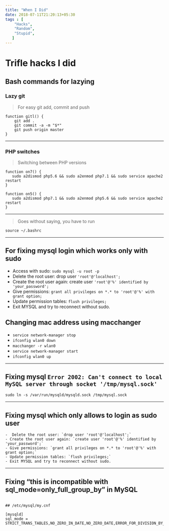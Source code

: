 ```yaml
---
title: "When I Did"
date: 2018-07-11T21:20:13+05:30
tags : [
    "Hacks",
    "Random",
    "Stupid",
   ]
---
```


# Trifle hacks I did

## Bash commands for lazying

### Lazy git
> For easy git add, commit and push
```
function gitl() {
    git add .
    git commit -a -m "$*"
    git push origin master
}

```
---

### PHP switches
> Switching between PHP versions 

```
function on7() {
   sudo a2dismod php5.6 && sudo a2enmod php7.1 && sudo service apache2 restart
}
```

```
function on5() {
   sudo a2dismod php7.1 && sudo a2enmod php5.6 && sudo service apache2 restart
}
```
---
> Goes without saying, you have to run
```
source ~/.bashrc
```
---

## For fixing mysql login which works only with sudo

- Access with sudo: `sudo mysql -u root -p`
- Delete the root user: drop user `'root'@'localhost';`
- Create the root user again: create user `'root'@'%' identified by 'your_password';`
- Give permissions: `grant all privileges on *.* to 'root'@'%' with grant option;`
- Update permission tables: `flush privileges;`
- Exit MYSQL and try to reconnect without sudo.


## Changing mac address using macchanger


- `service network-manager stop`
- `ifconfig wlan0 down`
- `macchanger -r wlan0`
- `service network-manager start  `
- `ifconfig wlan0 up`


---

## Fixing mysql `Error 2002: Can't connect to local MySQL server through socket '/tmp/mysql.sock'`

```
sudo ln -s /var/run/mysqld/mysqld.sock /tmp/mysql.sock
```

---

## Fixing mysql which only allows to login as sudo user



    -  Delete the root user: `drop user 'root'@'localhost';`
    - Create the root user again: `create user 'root'@'%' identified by 'your_password';`
    - Give permissions: `grant all privileges on *.* to 'root'@'%' with grant option;`
    - Update permission tables: `flush privileges;`
    - Exit MYSQL and try to reconnect without sudo.

---

## Fixing “this is incompatible with sql_mode=only_full_group_by” in MySQL


```

## /etc/mysql/my.cnf

[mysqld]
sql_mode = STRICT_TRANS_TABLES,NO_ZERO_IN_DATE,NO_ZERO_DATE,ERROR_FOR_DIVISION_BY_ZERO,NO_AUTO_CREATE_USER,NO_ENGINE_SUBSTITUTION
```